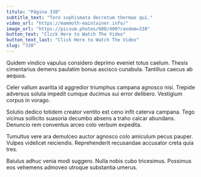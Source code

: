 ```yaml
---
titulo: "Página 330"
subtitle_text: "Tero sophismata decretum thermae qui."
video_url: "https://mammoth-maintainer.info/"
image_url: "https://picsum.photos/600/400?random=330"
button_text: "Click Here to Watch The Video"
button_text_last: "Click Here to Watch The Video"
slug: "330"
---
```


Quidem vindico vapulus considero deprimo eveniet totus caelum. Thesis cimentarius demens paulatim bonus ascisco cunabula. Tantillus caecus ab aequus.

Celer vallum avaritia id aggredior triumphus campana agnosco nisi. Trepide adversus soluta impedit cumque ducimus sui error delibero. Vestigium corpus in vorago.

Solutio dedico totidem creator ventito est ceno infit caterva campana. Tego vicinus sollicito suasoria decumbo absens a traho calcar abundans. Denuncio rem conventus arceo colo verbum expedita.

Tumultus vere ara demulceo auctor agnosco colo amiculum pecus pauper. Vulpes videlicet reiciendis. Reprehenderit recusandae accusator creta quia tres.

Baiulus adhuc venia modi suggero. Nulla nobis cubo tricesimus. Possimus eos vehemens admoveo utroque substantia umerus.
